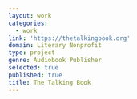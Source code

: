 ```yaml
---
layout: work
categories:
  - work
link: 'https://thetalkingbook.org'
domain: Literary Nonprofit
type: project
genre: Audiobook Publisher
selected: true
published: true
title: The Talking Book
---
```

